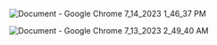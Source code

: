 ![Document - Google Chrome 7_14_2023 1_46_37 PM](https://github.com/shalomola/AMIS/assets/83159602/603aa175-23ed-4e8a-84dc-914134bf42ec)

![Document - Google Chrome 7_13_2023 2_49_40 AM](https://github.com/shalomola/AMIS/assets/83159602/a8da1856-1b13-4f4e-97c5-3e0c0795af47)
